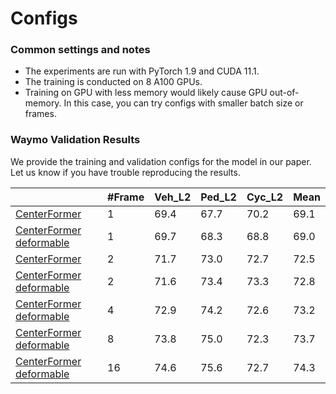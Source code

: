 # Configs

### Common settings and notes

- The experiments are run with PyTorch 1.9 and CUDA 11.1.
- The training is conducted on 8 A100 GPUs. 
- Training on GPU with less memory would likely cause GPU out-of-memory. In this case, you can try configs with smaller batch size or frames.


### Waymo Validation Results

We provide the training and validation configs for the model in our paper. Let us know if you have trouble reproducing the results.

|         |  #Frame | Veh_L2 | Ped_L2 | Cyc_L2  | Mean   |
|---------|---------|--------|--------|---------|---------|
| [CenterFormer](voxelnet/waymo_centerformer.py)| 1       |   69.4     |  67.7      |   70.2      |  69.1    |
| [CenterFormer deformable](voxelnet/waymo_centerformer_deformable.py)| 1       |   69.7     |  68.3      |   68.8      |  69.0    |
| [CenterFormer](voxelnet/waymo_centerformer_multiframe_2frames.py)| 2       |   71.7     |  73.0      |   72.7      |  72.5    |
| [CenterFormer deformable](voxelnet/waymo_centerformer_multiframe_deformable_2frames.py)| 2       |   71.6     |  73.4      |   73.3      |  72.8    |
| [CenterFormer deformable](voxelnet/waymo_centerformer_multiframe_deformable_4frames.py)| 4       |   72.9     |  74.2      |   72.6      |  73.2    |
| [CenterFormer deformable](voxelnet/waymo_centerformer_multiframe_deformable_8frames.py)| 8       |   73.8     |  75.0      |   72.3      |  73.7    |
| [CenterFormer deformable](voxelnet/waymo_centerformer_multiframe_deformable_16frames.py)| 16      |   74.6     |  75.6      |   72.7      |  74.3    |